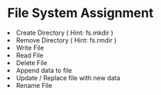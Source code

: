 # File System Assignment

<li>Create Directory ( Hint: fs.mkdir )</li>
<li>Remove Directory ( Hint: fs.rmdir )</li>
<li>Write File</li>
<li>Read File</li>
<li>Delete File</li>
<li>Append data to file</li>
<li>Update / Replace file with new data</li>
<li>Rename File</li>
